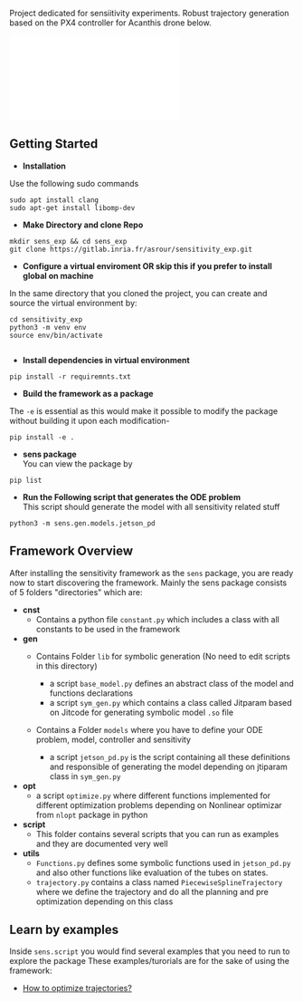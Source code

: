 Project dedicated for sensiitivity experiments.
Robust trajectory generation based on the PX4 controller for Acanthis drone below.

![Acanthis](Acanthis_description.pdf)

## Getting Started

- **Installation** <br>

Use the following sudo commands

```
sudo apt install clang
sudo apt-get install libomp-dev

```

- **Make Directory and clone Repo** <br>

```
mkdir sens_exp && cd sens_exp
git clone https://gitlab.inria.fr/asrour/sensitivity_exp.git

```

- **Configure a virtual enviroment OR skip this if you prefer to install global on machine** <br>

In the same directory that you cloned the project, you can create and source the virtual environment by:

```
cd sensitivity_exp
python3 -m venv env
source env/bin/activate


```
- **Install dependencies in virtual environment** <br>

```
pip install -r requiremnts.txt

```
- **Build the framework as a package** <br>

The `-e` is essential as this would make it possible to modify the package without building it upon each modification-

```
pip install -e .

```
- **sens package** <br>
You can view the package by

```
pip list

```

- **Run the Following script that generates the ODE problem** <br>
This script should generate the model with all sensitivity related stuff

```
python3 -m sens.gen.models.jetson_pd

```



## Framework Overview

After installing the sensitivity framework as the `sens` package, you are ready now to start discovering the framework.
Mainly the sens package consists of 5 folders "directories" which are:

- **cnst** <br>
    - Contains a python file `constant.py` which includes a class with all constants to be used in the framework
- **gen** <br>
    - Contains Folder `lib` for symbolic generation (No need to edit scripts in this directory)
        - a script `base_model.py` defines an abstract class of the model and functions declarations
        - a script `sym_gen.py` which contains a class called Jitparam based on Jitcode for generating symbolic model `.so` file
    
    - Contains a Folder `models` where you have to define your ODE problem, model, controller and sensitivity
        - a script `jetson_pd.py` is the script containing all these definitions and responsible of generating the model depending on jtiparam class in `sym_gen.py`
- **opt** <br>
    - a script `optimize.py` where different functions implemented for different optimization problems depending on Nonlinear optimizar from `nlopt` package in python
- **script** <br>
    - This folder contains several scripts that you can run as examples and they are documented very well
- **utils** <br>
    - `Functions.py` defines some symbolic functions used in `jetson_pd.py` and also other functions like evaluation of the tubes on states.
    - `trajectory.py` contains a class named `PiecewiseSplineTrajectory` where we define the trajectory and do all the planning and pre optimization depending on this class


## Learn by examples
Inside `sens.script` you would find several examples that you need to run to explore the package
These examples/turorials are for the sake of using the framework:
- [How to optimize trajectories?](https://gitlab.inria.fr/asrour/sensitivity_exp/-/wikis/Optimization)

